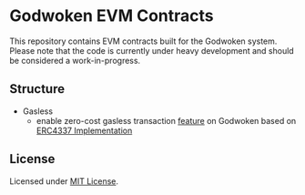 # Godwoken EVM Contracts

This repository contains EVM contracts built for the Godwoken system. Please note that the code is currently under heavy development and should be considered a work-in-progress.

## Structure

- Gasless
  - enable zero-cost gasless transaction [feature](https://github.com/godwokenrises/godwoken/discussions/860) on Godwoken based on [ERC4337 Implementation](https://github.com/eth-infinitism/account-abstraction)

## License

Licensed under [MIT License](LICENSE).
